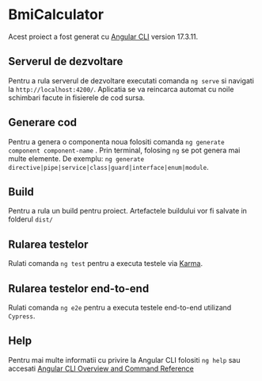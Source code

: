 # BmiCalculator

Acest proiect a fost generat cu [Angular CLI](https://github.com/angular/angular-cli) version 17.3.11.

## Serverul de dezvoltare

Pentru a rula serverul de dezvoltare executati comanda `ng serve` si navigati la `http://localhost:4200/`. Aplicatia se va reincarca automat cu noile schimbari facute in fisierele de cod sursa.

## Generare cod

Pentru a genera o componenta noua folositi comanda `ng generate component component-name` .
Prin terminal, folosing `ng` se pot genera mai multe elemente. De exemplu: `ng generate directive|pipe|service|class|guard|interface|enum|module`.

## Build

Pentru a rula un build pentru proiect. Artefactele buildului vor fi salvate in folderul `dist/`

## Rularea testelor

Rulati comanda `ng test` pentru a executa testele via [Karma](https://karma-runner.github.io).

## Rularea testelor end-to-end

Rulati comanda `ng e2e` pentru a executa testele end-to-end utilizand `Cypress`.

## Help

Pentru mai multe informatii cu privire la Angular CLI folositi `ng help` sau accesati [Angular CLI Overview and Command Reference](https://angular.io/cli)

